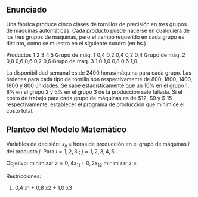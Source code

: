 ## Enunciado

Una fábrica produce cinco clases de tornillos de precisión en tres grupos de máquinas automáticas. Cada producto puede hacerse en cualquiera de los tres grupos de máquinas, pero el tiempo requerido en cada grupo es distinto, como se muestra en el siguiente cuadro (en hs.) 

Productos 1 2 3 4 5 
Grupo de máq. 1 0,4 0,2 0,4 0,2 0,4 
Grupo de máq. 2 0,8 0,6 0,6 0,2 0,6
Grupo de máq. 3 1,0 1,0 0,8 0,6 1,0

La disponibilidad semanal es de 2400 horas/máquina para cada grupo. Las órdenes para cada tipo de tornillo son respectivamente de 800, 1800, 1400, 1800 y 800 unidades. Se sabe estadísticamente que un 10% en el grupo 1, 8% en el grupo 2 y 5% en el grupo 3 de la producción sale fallada. Si el costo de trabajo para cada grupo de máquinas es de $12, $9 y $ 15 respectivamente, establecer el programa de producción que minimice el costo total.

## Planteo del Modelo Matemático

Variables de decisión:
$x_{ij}$ = horas de producción en el grupo de máquinas $i$ del producto $j$. Para $i = 1,2,3 \ ; \ j = 1,2,3,4,5$.

Objetivo: minimizar $z = 0,4 x_{11} + 0,2 x_{12}$
minimizar z = 


Restricciones:
1. 0,4 x1 + 0,8 x2 + 1,0 x3